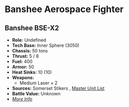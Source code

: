 # Banshee Aerospace Fighter 

## Banshee BSE-X2 

- **Role:** Undefined 
- **Tech Base:** Inner Sphere (3050) 
- **Chassis:** 50 tons 
- **Thrust:** 5 / 8 
- **Fuel:** 400 
- **Armor:** 50 
- **Heat Sinks:** 10 (10) 
- **Weapons:** 
  - Medium Laser × 2 
- **Sources:** Somerset Stikers , [Master Unit List](http://masterunitlist.info/Unit/Details/5855) 
- **Battle Value:** Unknown 
- [*More Info*](banshee_aerospace_fighter/banshee_bse-x2.md) 

